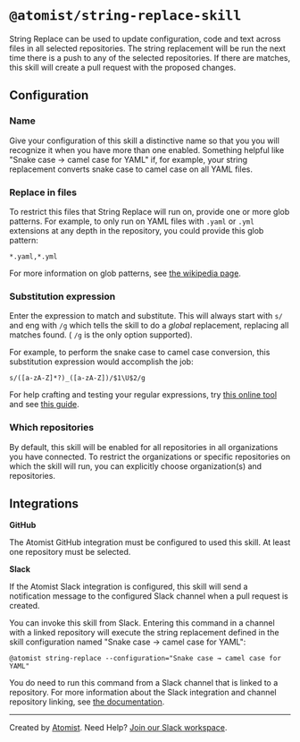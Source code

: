 # `@atomist/string-replace-skill`

<!---atomist-skill-readme:start--->

String Replace can be used to update configuration, code and text across files in all selected repositories. The string replacement will be run the next time there is a push to any of the selected repositories. If there are matches, this skill will create a pull request with the proposed changes.

## Configuration

### Name

Give your configuration of this skill a distinctive name so that you you will recognize it when you have more than one enabled. Something helpful like "Snake case → camel case for YAML" if, for example, your string replacement converts snake case to camel case on all YAML files.

### Replace in files

To restrict this files that String Replace will run on, provide one or more glob patterns. For example, to only run on YAML files with `.yaml` or `.yml` extensions at any depth in the repository, you could provide this glob pattern:

`*.yaml,*.yml`

For more information on glob patterns, see [the wikipedia page](https://en.wikipedia.org/wiki/Glob_(programming)).

### Substitution expression

Enter the expression to match and substitute. This will always start with `s/` and eng with `/g` which tells the skill to do a *global* replacement, replacing all matches found. ( `/g` is the only option supported). 

For example, to perform the snake case to camel case conversion, this substitution expression would accomplish the job:

`s/([a-zA-Z]*?)_([a-zA-Z])/$1\U$2/g`

For help crafting and testing your regular expressions, try [this online tool](https://regex101.com/) and see [this guide](https://developer.mozilla.org/en-US/docs/Web/JavaScript/Guide/Regular_Expressions/Cheatsheet).

### Which repositories

By default, this skill will be enabled for all repositories in all organizations you have connected.
To restrict the organizations or specific repositories on which the skill will run, you can explicitly
choose organization(s) and repositories.

## Integrations

**GitHub**

The Atomist GitHub integration must be configured to used this skill. At least one repository must be selected.

**Slack**

If the Atomist Slack integration is configured, this skill will send a notification message to the configured Slack channel when a pull request is created. 

You can invoke this skill from Slack. Entering this command in a channel with a linked repository will execute the string replacement defined in the skill configuration named "Snake case → camel case for YAML":

`@atomist string-replace --configuration="Snake case → camel case for YAML"`

You do need to run this command from a Slack channel that is linked to a repository. For more information about the Slack integration and channel repository linking, see [the documentation](https://docs.atomist.com/user/slack/).

<!---atomist-skill-readme:end--->

---

Created by [Atomist][atomist].
Need Help?  [Join our Slack workspace][slack].

[atomist]: https://atomist.com/ (Atomist - How Teams Deliver Software)
[slack]: https://join.atomist.com/ (Atomist Community Slack) 

